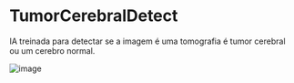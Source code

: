 # TumorCerebralDetect
IA treinada para detectar se a imagem é uma tomografia é tumor cerebral ou um cerebro normal.

![image](https://github.com/diwalker/TumorCerebralDetect/assets/13918844/01545559-91ce-4290-9412-db4e97a0d5f9)
